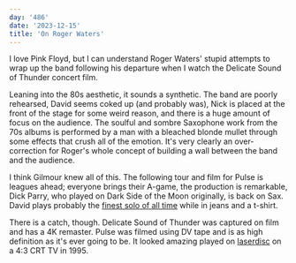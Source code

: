 ```yaml
---
day: '486'
date: '2023-12-15'
title: 'On Roger Waters'
---
```


I love Pink Floyd, but I can understand Roger Waters' stupid attempts to wrap up the band following his departure when I watch the Delicate Sound of Thunder concert film.

Leaning into the 80s aesthetic, it sounds a synthetic. The band are poorly rehearsed, David seems coked up (and probably was), Nick is placed at the front of the stage for some weird reason, and there is a huge amount of focus on the audience. The soulful and sombre Saxophone work from the 70s albums is performed by a man with a bleached blonde mullet through some effects that crush all of the emotion. It's very clearly an over-correction for Roger's whole concept of building a wall between the band and the audience.

I think Gilmour knew all of this. The following tour and film for Pulse is leagues ahead; everyone brings their A-game, the production is remarkable, Dick Parry, who played on Dark Side of the Moon originally, is back on Sax. David plays probably the [finest solo of all time](https://youtu.be/7kWl-ZGMwkQ?si=wjvemFRfnRcg0PHl) while in jeans and a t-shirt.

There is a catch, though. Delicate Sound of Thunder was captured on film and has a 4K remaster. Pulse was filmed using DV tape and is as high definition as it's ever going to be. It looked amazing played on [laserdisc](https://www.discogs.com/release/2610967-Pink-Floyd-Pulse) on a 4:3 CRT TV in 1995.
